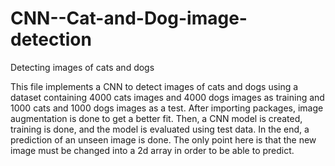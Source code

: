 # CNN--Cat-and-Dog-image-detection
Detecting images of cats and dogs

This file implements a CNN to detect images of cats and dogs using a dataset containing 4000 cats images and 4000 dogs images as training and 1000 cats and 1000 dogs images as a test.
After importing packages, image augmentation is done to get a better fit.
Then, a CNN model is created, training is done, and the model is evaluated using test data.
In the end, a prediction of an unseen image is done. The only point here is that the new image must be changed into a 2d array in order to be able to predict.
